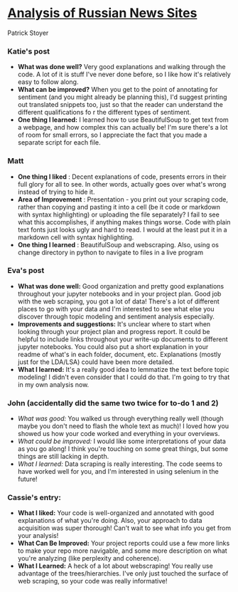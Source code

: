 # [Analysis of Russian News Sites](https://github.com/Data-Science-for-Linguists-2019/Sentiment-Analysis-of-Russian-Language-News)
Patrick Stoyer

### Katie's post

- **What was done well?** Very good explanations and walking through the code. A lot of it is stuff I've never done before, so I like how it's relatively easy to follow along.
- **What can be improved?** When you get to the point of annotating for sentiment (and you might already be planning this), I'd suggest printing out translated snippets too, just so that the reader can understand the different qualifications fo r the different types of sentiment.
- **One thing I learned:** I learned how to use BeautifulSoup to get text from a webpage, and how complex this can actually be! I'm sure there's a lot of room for small errors, so I appreciate the fact that you made a separate script for each file.

### Matt
* __One thing I liked__ : Decent explanations of code, presents errors in their full glory for all to see. In other words, actually goes over what's wrong instead of trying to hide it.
* __Area of Improvement__ : Presentation - you print out your scraping code, rather than copying and pasting it into a cell (be it code or markdown with syntax highlighting) or uploading the file separately? I fail to see what this accomplishes, if anything makes things worse. Code with plain text fonts just looks ugly and hard to read. I would at the least put it in a markdown cell with syntax highlighting.
* __One thing I learned__ : BeautifulSoup and webscraping. Also, using os change directory in python to navigate to files in a live program

### Eva's post
- __What was done well:__ Good organization and pretty good explanations throughout your jupyter notebooks and in your project plan. Good job with the web scraping, you got a lot of data! There's a lot of different places to go with your data and I'm interested to see what else you discover through topic modeling and sentiment analysis especially.
- __Improvements and suggestions:__ It's unclear where to start when looking through your project plan and progress report. It could be helpful to include links throughout your write-up documents to  different jupyter notebooks. You could also put a short explanation in your readme of what's in each folder, document, etc. Explanations (mostly just for the LDA/LSA) could have been more detailed.
- __What I learned:__ It's a really good idea to lemmatize the text before topic modeling! I didn't even consider that I could do that. I'm going to try that in my own analysis now.

### John (accidentally did the same two twice for to-do 1 and 2)
- *What was good:* You walked us through everything really well (though 
maybe you don't need to flash the whole text as much)! I loved 
how you showed us how your code worked and everything in your overviews.
- *What could be improved:* I would like some interpretations of your 
data as you go along! I think you're touching on some great things, but 
some things are still lacking in depth.
- *What I learned:* Data scraping is really interesting. The code 
seems 
to have worked well for you, and I'm interested in using selenium in the 
future!

### Cassie's entry:
- **What I liked:** Your code is well-organized and annotated with good 
explanations of what you're doing. Also, your approach to data 
acquisition was super thorough! Can't wait to see what info you get from 
your analysis!
- **What Can Be Improved:** Your project reports could use a few more 
links to make your repo more navigable, and some more description on 
what you're analyzing (like perplexity and coherence).
- **What I Learned:** A heck of a lot about webscraping! You really use 
advantage of the trees/hierarchies. I've only just touched the surface 
of web scraping, so your code was really informative!

